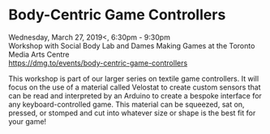# Body-Centric Game Controllers

Wednesday, March 27, 2019<, 6:30pm - 9:30pm<br>
Workshop with Social Body Lab and Dames Making Games at the Toronto Media Arts Centre<br>
https://dmg.to/events/body-centric-game-controllers

This workshop is part of our larger series on textile game controllers. It will focus on the use of a material called Velostat to create custom sensors that can be read and interpreted by an Arduino to create a bespoke interface for any keyboard-controlled game. This material can be squeezed, sat on, pressed, or stomped and cut into whatever size or shape is the best fit for your game!
